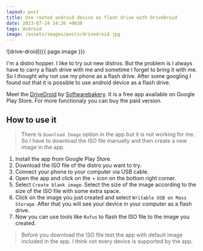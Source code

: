 ```yaml
---
layout: post
title: Use rooted android device as flash drive with DriveDroid
date: 2023-07-24 14:26 +0630
tags: Android
image: /assets/images/posts/drivedroid.jpg
---
```


![drive-droid]({{ page.image }})

I'm a distro hopper. I like to try out new distros. 
But the problem is I always have to carry a flash drive with me and sometime I
forget to bring it with me. So I thought why not use my phone as a flash drive.
After some googling I found out that it is possible to use android device as a
flash drive. 

Meet the [DriveDroid](https://play.google.com/store/apps/details?id=com.softwarebakery.drivedroid&hl=en&gl=US)
by [Softwarebakery](https://softwarebakery.com/). It is a free app available on
Google Play Store. For more functionaly you can buy the paid version.

## How to use it

> There is `Download Image` option in the app but it is not working for me. 
> So I have to download the ISO file manually and then create a new image in the
> app.

1. Install the app from Google Play Store.
2. Download the ISO file of the distro you want to try.
3. Connect your phone to your computer via USB cable.
4. Open the app and click on the + icon on the bottom right corner.
5. Select `Create blank image`. Select the size of the image according to the
   size of the ISO file with some extra space.
6. Click on the image you just created and select `Writable USB on Mass Storage`.
   After that you will see your device in your computer as a flash drive.
7. Now you can use tools like `Rufus` to flash the ISO file to the image you
   created.

> Before you download the ISO file test the app with default image included in
the app. I think not every device is supported by the app.
